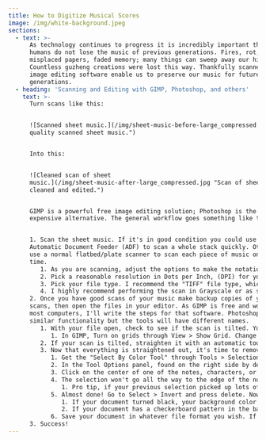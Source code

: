 ```yaml
---
title: How to Digitize Musical Scores
image: /img/white-background.jpeg
sections:
  - text: >-
      As technology continues to progress it is incredibly important that we as
      humans do not lose the music of previous generations. Fires, rot,
      misplaced papers, faded memory; many things can sweep away our history.
      Countless guzheng creations were lost this way. Thankfully scanners and
      image editing software enable us to preserve our music for future
      generations.
  - heading: 'Scanning and Editing with GIMP, Photoshop, and others'
    text: >-
      Turn scans like this:


      ![Scanned sheet music.](/img/sheet-music-before-large_compressed.jpg "Low
      quality scanned sheet music.")


      Into this:


      ![Cleaned scan of sheet
      music.](/img/sheet-music-after-large_compressed.jpg "Scan of sheet music
      cleaned and edited.")


      GIMP is a powerful free image editing solution; Photoshop is the famous,
      expensive alternative. The general workflow goes something like this:


      1. Scan the sheet music. If it's in good condition you could use an
      Automatic Document Feeder (ADF) to scan a whole stack quickly. Otherwise,
      use a normal flatbed/plate scanner to scan each piece of music one at a
      time.
         1. As you are scanning, adjust the options to make the notation as clear as possible while picking up as little of the background of the paper as possible. Options vary system to system, but they might include brightness, contrast, and threshold.
         2. Pick a reasonable resolution in Dots per Inch, (DPI) for your scan. If I am scanning a document without changing its size, I'll scan at 300 DPI. If it is a small scan you want to make bigger, or there is fine detail you can't see, you may want a higher DPI - like 450 or in really sensitive cases, 600 DPI. Be careful though, as file sizes get much larger as you increase DPI. Big files take longer for your editing software to load. Waiting for your software to churn through huge files is tedious.
         3. Pick your file type. I recommend the "TIFF" file type, which most scanning software should know how to create. The files are bigger but they retain more of the original information. If you can't create tiff files, don't worry. PNG or even JPEG files are usable
         4. I highly recommend performing the scan in Grayscale or as some scanners call it, "Black and White". This will give you much smaller file sizes, which is super good, and will make document cleanup easier.
      2. Once you have good scans of your music make backup copies of your
      scans, then open the files in your editor. As GIMP is free and works on
      most computers, I'll write the steps for that software. Photoshop has
      similar functionality but the tools will have different names.
         1. With your file open, check to see if the scan is tilted. You can do this by enabling grid lines and comparing them to things that should be vertical or horizontal, like the lines at the ends of measures, or the bottom of every numeral or note.
            1. In GIMP, Turn on grids through View > Show Grid. Change the grid on this particular file through Image > Configure Grid. Change the way grids first appear on every image through File or GIMP > Preferences > Default Grid.
         2. If your scan is tilted, straighten it with an automatic tool (Photoshop has some) or manually by selecting the Rotate tool (Tools > Transform Tools > Rotate). Scans are typically less than 1 degree off, in my experience, but that's noticeable.
         3. Now that everything is straightened out, it's time to remove any background color that came through on your scan. This is the magic step that will make other people go "wow".
            1. Get the "Select By Color Tool" through Tools > Selection Tools > By Color Select.
            2. In the Tool Options panel, found on the right side by default or through Windows > Dockable Dialogs > Tool Options, change the threshold of this tool. The default seems to be 15; I found 30-60 proved the most effective.
            3. Click on the center of one of the notes, characters, or numerals of the music. In GIMP you'll see dotted outlines dancing around everything that's a similar color. Hopefully, that includes all the music on the page!
            4. The selection won't go all the way to the edge of the numbers/notes/characters, so expand the selection to include them. Do this through Select > Grow. I find between 1-3 pixels of growth typically grabs everything I need.
               1. Pro tip, if your previous selection picked up lots of specs in the background of the scan, and you don't want to change your selection threshold level to get rid of them, you can use Select > Shrink by 3 pixels to eliminate many of them. Then Select > Grow by 3 or more pixels and you're back in our flow!
            5. Almost done! Go to Select > Invert and press delete. Now all your document has on it are the notes/numerals/characters you selected!
               1. If your document turned black, your background color was set to black. Undo your delete (Edit > Undo Clear), then click Tools > Default Colors. Try your delete again. The page should show up white!
               2. If your document has a checkerboard pattern in the background, it means the background is transparent instead of white. To fix this go to Layer > New Layer and make sure the fill type is white. Everything whited out? Good. Select Layer > Stack > Layer to Bottom. Your music should now be visible.
            6. Save your document in whatever file format you wish. If you want to do more work on it, keep it in GIMP's default XCF file format. If you are happy with it, export it as whatever format you wish. GIMP also has a shortcut where you can overwrite the original file you opened. That is found in File > Overwrite.
      3. Success!
---
```


